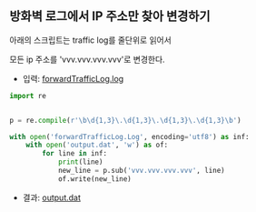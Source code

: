 ## 방화벽 로그에서 IP 주소만 찾아 변경하기

아래의 스크립트는 traffic log를 줄단위로 읽어서 

모든 ip 주소를 'vvv.vvv.vvv.vvv'로 변경한다.

- 입력: [forwardTrafficLog.log](./test6_regex_ip/forwardTrafficLog.log)

```python
import re


p = re.compile(r'\b\d{1,3}\.\d{1,3}\.\d{1,3}\.\d{1,3}\b')

with open('forwardTrafficLog.Log', encoding='utf8') as inf:
    with open('output.dat', 'w') as of:
        for line in inf:
            print(line)
            new_line = p.sub('vvv.vvv.vvv.vvv', line)
            of.write(new_line)
```
- 결과: [output.dat](./test6_regex_ip/output.dat)